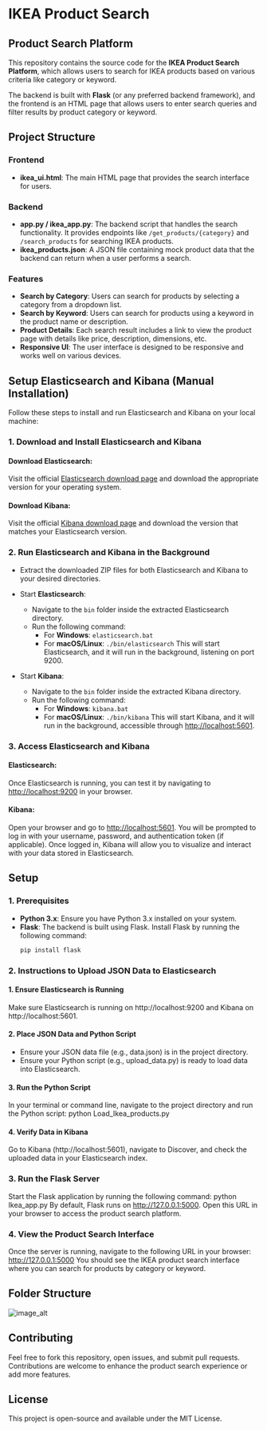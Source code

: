 # IKEA Product Search

## Product Search Platform

This repository contains the source code for the **IKEA Product Search Platform**, which allows users to search for IKEA products based on various criteria like category or keyword.

The backend is built with **Flask** (or any preferred backend framework), and the frontend is an HTML page that allows users to enter search queries and filter results by product category or keyword.

## Project Structure

### Frontend
- **ikea_ui.html**: The main HTML page that provides the search interface for users.

### Backend
- **app.py / ikea_app.py**: The backend script that handles the search functionality. It provides endpoints like `/get_products/{category}` and `/search_products` for searching IKEA products.
- **ikea_products.json**: A JSON file containing mock product data that the backend can return when a user performs a search.

### Features
- **Search by Category**: Users can search for products by selecting a category from a dropdown list.
- **Search by Keyword**: Users can search for products using a keyword in the product name or description.
- **Product Details**: Each search result includes a link to view the product page with details like price, description, dimensions, etc.
- **Responsive UI**: The user interface is designed to be responsive and works well on various devices.

## Setup Elasticsearch and Kibana (Manual Installation)

Follow these steps to install and run Elasticsearch and Kibana on your local machine:

### 1. Download and Install Elasticsearch and Kibana

#### Download Elasticsearch:
Visit the official [Elasticsearch download page](https://www.elastic.co/downloads/elasticsearch) and download the appropriate version for your operating system.

#### Download Kibana:
Visit the official [Kibana download page](https://www.elastic.co/downloads/kibana) and download the version that matches your Elasticsearch version.

### 2. Run Elasticsearch and Kibana in the Background

- Extract the downloaded ZIP files for both Elasticsearch and Kibana to your desired directories.
- Start **Elasticsearch**:
  - Navigate to the `bin` folder inside the extracted Elasticsearch directory.
  - Run the following command:
    - For **Windows**: `elasticsearch.bat`
    - For **macOS/Linux**: `./bin/elasticsearch`
  This will start Elasticsearch, and it will run in the background, listening on port 9200.

- Start **Kibana**:
  - Navigate to the `bin` folder inside the extracted Kibana directory.
  - Run the following command:
    - For **Windows**: `kibana.bat`
    - For **macOS/Linux**: `./bin/kibana`
  This will start Kibana, and it will run in the background, accessible through [http://localhost:5601](http://localhost:5601).

### 3. Access Elasticsearch and Kibana

#### Elasticsearch:
Once Elasticsearch is running, you can test it by navigating to [http://localhost:9200](http://localhost:9200) in your browser.

#### Kibana:
Open your browser and go to [http://localhost:5601](http://localhost:5601). You will be prompted to log in with your username, password, and authentication token (if applicable).
Once logged in, Kibana will allow you to visualize and interact with your data stored in Elasticsearch.

## Setup

### 1. Prerequisites
- **Python 3.x**: Ensure you have Python 3.x installed on your system.
- **Flask**: The backend is built using Flask. Install Flask by running the following command:
  ```bash
  pip install flask

### 2. Instructions to Upload JSON Data to Elasticsearch
#### 1. Ensure Elasticsearch is Running
Make sure Elasticsearch is running on http://localhost:9200 and Kibana on http://localhost:5601.
#### 2. Place JSON Data and Python Script
 - Ensure your JSON data file (e.g., data.json) is in the project directory.
 - Ensure your Python script (e.g., upload_data.py) is ready to load data into Elasticsearch.
#### 3. Run the Python Script
In your terminal or command line, navigate to the project directory and run the Python script:
  python Load_Ikea_products.py
#### 4. Verify Data in Kibana
Go to Kibana (http://localhost:5601), navigate to Discover, and check the uploaded data in your Elasticsearch index.
### 3. Run the Flask Server
Start the Flask application by running the following command:
python Ikea_app.py
By default, Flask runs on http://127.0.0.1:5000. Open this URL in your browser to access the product search platform.
### 4. View the Product Search Interface
Once the server is running, navigate to the following URL in your browser:
http://127.0.0.1:5000
You should see the IKEA product search interface where you can search for products by category or keyword.
## Folder Structure
![image_alt](https://github.com/VigneshwariJ31/Ikeas_Products_Finder/blob/2ca8e22aaa6b9a2d121fe31f8c35f3c9dd08b6f7/Folder%20structure.png)
## Contributing
Feel free to fork this repository, open issues, and submit pull requests. Contributions are welcome to enhance the product search experience or add more features.
## License
This project is open-source and available under the MIT License.
